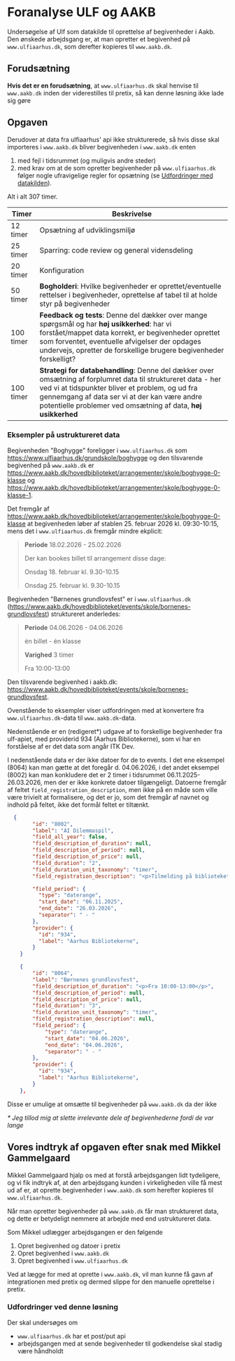 # Foranalyse ULF og AAKB

Undersøgelse af Ulf som datakilde til oprettelse af begivenheder i Aakb. Den
ønskede arbejdsgang er, at man opretter et begivenhed på `www.ulfiaarhus.dk`,
som derefter kopieres til `www.aakb.dk`.

## Forudsætning

**Hvis det er en forudsætning**, at `www.ulfiaarhus.dk` skal henvise til
`www.aakb.dk` inden der viderestilles til pretix, så kan denne løsning ikke lade
sig gøre

## Opgaven

Derudover at data fra ulfiaarhus' api ikke strukturerede, så hvis disse skal
importeres i `www.aakb.dk` bliver begivenheden i `www.aakb.dk` enten

1. med fejl i tidsrummet (og muligvis andre steder)
2. med krav om at de som opretter begivenheder på `www.ulfiaarhus.dk` følger
   nogle ufravigelige regler for opsætning (se [Udfordringer med
   datakilden](#udfordringer-med-datakilden)).

Alt i alt 307 timer.

| Timer     | Beskrivelse                                                                                                                                |
|-----------|--------------------------------------------------------------------------------------------------------------------------------------------|
| 12 timer  | Opsætning af udviklingsmiljø                                                                                                               |
| 25 timer  | Sparring: code review og general vidensdeling                                                                                              |
| 20 timer  | Konfiguration                                                                                                                              |
| 50 timer  | **Bogholderi**: Hvilke begivenheder er oprettet/eventuelle rettelser i begivenheder, oprettelse af tabel til at holde styr på begivenheder |
| 100 timer | **Feedback og tests**: Denne del dækker over mange spørgsmål og har **høj usikkerhed**: har vi forstået/mappet data korrekt, er begivenheder oprettet som forventet, eventuelle afvigelser der opdages undervejs, opretter de forskellige brugere begivenheder forskelligt? |
| 100 timer | **Strategi for databehandling**: Denne del dækker over omsætning af forplumret data til struktureret data - her ved vi at tidspunkter bliver et problem, og ud fra gennemgang af data ser vi at der kan være andre potentielle problemer ved omsætning af data, **høj usikkerhed** |

### Eksempler på ustruktureret data

Begivenheden "Boghygge" foreligger i `www.ulfiaarhus.dk` som
<https://www.ulfiaarhus.dk/grundskole/boghygge> og den tilsvarende begivenhed på
`www.aakb.dk` er
<https://www.aakb.dk/hovedbiblioteket/arrangementer/skole/boghygge-0-klasse> og
<https://www.aakb.dk/hovedbiblioteket/arrangementer/skole/boghygge-0-klasse-1>.

Det fremgår af
<https://www.aakb.dk/hovedbiblioteket/arrangementer/skole/boghygge-0-klasse> at
begivenheden løber af stablen 25. februar 2026 kl. 09:30-10:15, mens det i
`www.ulfiaarhus.dk` fremgår mindre ekplicit:

> **Periode** 18.02.2026 - 25.02.2026
>
> Der kan bookes billet til arrangement disse dage:
>
> Onsdag 18. februar kl. 9.30-10.15
>
> Onsdag 25. februar kl. 9.30-10.15

<!--
``` json
  …
  "field_description_of_period": "<p>Der kan bookes billet til arrangement disse dage:&nbsp;</p><p>&nbsp;</p><p>Onsdag 18. februar kl. 9.30-10.15</p><p>Onsdag 25. februar kl. 9.30-10.15</p>",
  …
  "field_period": {
    "type": "daterange",
    "start_date": "18.02.2026",
    "end_date": "25.02.2026",
    "separator": " - "
  },
  …
```
-->

Begivenheden "Børnenes grundlovsfest" er i `www.ulfiaarhus.dk`
(<https://www.aakb.dk/hovedbiblioteket/events/skole/bornenes-grundlovsfest>)
struktureret anderledes:

> **Periode** 04.06.2026 - 04.06.2026
>
> én billet - én klasse
>
> **Varighed** 3 timer
>
> Fra 10:00-13:00

Den tilsvarende begivenhed i aakb.dk:
<https://www.aakb.dk/hovedbiblioteket/events/skole/bornenes-grundlovsfest>.

Ovenstående to eksempler viser udfordringen med at konvertere fra
`www.ulfiaarhus.dk`-data til `www.aakb.dk`-data.


Nedenstående er en (redigeret*) udgave af to forskellige begivenheder fra
ulf-apiet, med providerid 934 (Aarhus Bibliotekerne), som vi har en forståelse
af er det data som angår ITK Dev.

I nedenstående data er der ikke datoer for de to events. I det ene eksempel
(8064) kan man gætte at det foregår d. 04.06.2026, i det andet eksempel (8002)
kan man konkludere det er 2 timer i tidsrummet 06.11.2025-26.03.2026, men der er
ikke konkrete datoer tilgængeligt. Datoerne fremgår af feltet
`field_registration_description`, men ikke på en måde som ville være trivielt at
formalisere, og det er jo, som det fremgår af navnet og indhold på feltet, ikke
det formål feltet er tiltænkt.

```json
  {
        "id": "8002",
        "label": "AI Dilemmaspil",
        "field_all_year": false,
        "field_description_of_duration": null,
        "field_description_of_period": null,
        "field_description_of_price": null,
        "field_duration": "2",
        "field_duration_unit_taxonomy": "timer",
        "field_registration_description": "<p>Tilmelding på bibliotekets hjemmeside:</p><p>06/11/2025 <a href=\u0022https://www.aakb.dk/hovedbiblioteket/arrangementer/skole/ai-dilemmaspil/2025-11-06\u0022>AI Dilemmaspil | Aarhus Bibliotekerne</a></p><p>13/11/2025 <a href=\u0022https://www.aakb.dk/hovedbiblioteket/arrangementer/skole/ai-dilemmaspil/2025-11-13\u0022>AI Dilemmaspil | Aarhus Bibliotekerne</a></p><p>20/11/2025 <a href=\u0022https://www.aakb.dk/hovedbiblioteket/arrangementer/skole/ai-dilemmaspil/2025-11-20\u0022>AI Dilemmaspil | Aarhus Bibliotekerne</a></p><p>05/03/2026 <a href=\u0022https://www.aakb.dk/hovedbiblioteket/arrangementer/skole/ai-dilemmaspil/2026-03-05\u0022>AI Dilemmaspil | Aarhus Bibliotekerne</a></p><p>12/03/2026 <a href=\u0022https://www.aakb.dk/hovedbiblioteket/arrangementer/skole/ai-dilemmaspil/2026-03-12\u0022>AI Dilemmaspil | Aarhus Bibliotekerne</a></p><p>19/03/2026 <a href=\u0022https://www.aakb.dk/hovedbiblioteket/arrangementer/skole/ai-dilemmaspil/2026-03-19\u0022>AI Dilemmaspil | Aarhus Bibliotekerne</a></p><p>26/03/2026 <a href=\u0022https://www.aakb.dk/hovedbiblioteket/arrangementer/skole/ai-dilemmaspil/2026-03-26\u0022>AI Dilemmaspil | Aarhus Bibliotekerne</a></p>",

        "field_period": {
          "type": "daterange",
          "start_date": "06.11.2025",
          "end_date": "26.03.2026",
          "separator": " - "
        },
        "provider": {
          "id": "934",
          "label": "Aarhus Bibliotekerne",
        }
    }
```

```json
    {
        "id": "8064",
        "label": "Børnenes grundlovsfest",
        "field_description_of_duration": "<p>Fra 10:00-13:00</p>",
        "field_description_of_period": null,
        "field_description_of_price": null,
        "field_duration": "3",
        "field_duration_unit_taxonomy": "timer",
        "field_registration_description": null,
        "field_period": {
            "type": "daterange",
            "start_date": "04.06.2026",
            "end_date": "04.06.2026",
            "separator": " - "
        },
        "provider": {
          "id": "934",
          "label": "Aarhus Bibliotekerne",
        }
    },
```

Disse er umulige at omsætte til begivenheder på `www.aakb.dk` da der ikke

*\* Jeg tillod mig at slette irrelevante dele af begivenhederne fordi de var
lange*

## Vores indtryk af opgaven efter snak med Mikkel Gammelgaard

Mikkel Gammelgaard hjalp os med at forstå arbejdsgangen lidt tydeligere, og vi
fik indtryk af, at den arbejdsgang kunden i virkeligheden ville få mest ud af
er, at oprette begivenheder i `www.aakb.dk` som herefter kopieres til
`www.ulfiaarhus.dk`.

Når man opretter begivenheder på `www.aakb.dk` får man struktureret data, og
dette er betydeligt nemmere at arbejde med end ustruktureret data.

Som Mikkel udlægger arbejdsgangen er den følgende

1. Opret begivenhed og datoer i pretix
2. Opret begivenhed i `www.aakb.dk`
3. Opret begivenhed i `www.ulfiaarhus.dk`

Ved at lægge for med at oprette i `www.aakb.dk`, vil man kunne få gavn af
integrationen med pretix og dermed slippe for den manuelle oprettelse i pretix.

### Udfordringer ved denne løsning

Der skal undersøges om

- `www.ulfiaarhus.dk` har et post/put api
- arbejdsgangen med at sende begivenheder til godkendelse skal stadig være
  håndholdt

